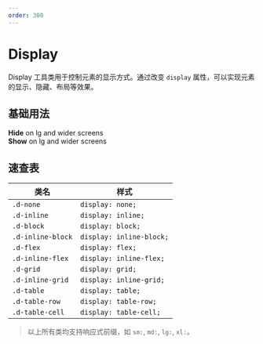 ```yaml
---
order: 300
---
```


# Display

Display 工具类用于控制元素的显示方式。通过改变 `display` 属性，可以实现元素的显示、隐藏、布局等效果。

## 基础用法

<Story>
<div class="demo-display text-center p-4">
  <div class="lg:d-none my-2"><b>Hide</b> on lg and wider screens</div>
  <div class="d-none lg:d-block my-2"><b>Show</b> on lg and wider screens</div>
</div>
</Story>

## 速查表

| 类名              | 样式                     |
| ----------------- | ------------------------ |
| `.d-none`         | `display: none;`         |
| `.d-inline`       | `display: inline;`       |
| `.d-block`        | `display: block;`        |
| `.d-inline-block` | `display: inline-block;` |
| `.d-flex`         | `display: flex;`         |
| `.d-inline-flex`  | `display: inline-flex;`  |
| `.d-grid`         | `display: grid;`         |
| `.d-inline-grid`  | `display: inline-grid;`  |
| `.d-table`        | `display: table;`        |
| `.d-table-row`    | `display: table-row;`    |
| `.d-table-cell`   | `display: table-cell;`   |

> 以上所有类均支持响应式前缀，如 `sm:`, `md:`, `lg:`, `xl:`。
